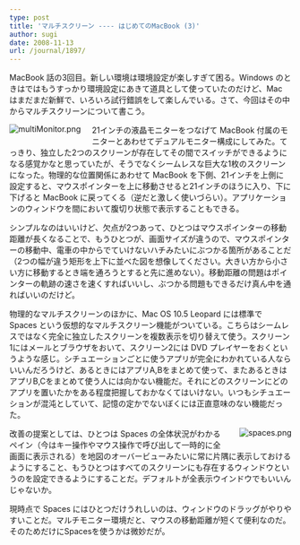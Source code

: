 ```yaml
---
type: post
title: 'マルチスクリーン ---- はじめてのMacBook (3)'
author: sugi
date: 2008-11-13
url: /journal/1897/
---
```

MacBook 話の3回目。新しい環境は環境設定が楽しすぎて困る。Windows のときはではもうすっかり環境設定にあきて道具として使っていたのだけど、Mac はまだまだ新鮮で、いろいろ試行錯誤をして楽しんでいる。さて、今回はその中からマルチスクリーンについて書こう。

<span class="mt-enclosure mt-enclosure-image" style="display: inline;"><img alt="multiMonitor.png" src="http://i1.wp.com/asharpminor.com/images/2008/multiMonitor.png?resize=157%2C170" class="alignleft" style="float: left; margin: 0 20px 20px 0;" data-recalc-dims="1" /></span>21インチの液晶モニターをつなげて MacBook 付属のモニターとあわせてデュアルモニター構成にしてみた。てっきり、独立した2つのスクリーンが存在してその間でスイッチができるようになる感覚かなと思っていたが、そうでなくシームレスな巨大な1枚のスクリーンになった。物理的な位置関係にあわせて MacBook を下側、21インチを上側に設定すると、マウスポインターを上に移動させると21インチのほうに入り、下に下げると MacBook に戻ってくる（逆だと激しく使いづらい）。アプリケーションのウィンドウを間において腹切り状態で表示することもできる。

シンプルなのはいいけど、欠点が2つあって、ひとつはマウスポインターの移動距離が長くなることで、もうひとつが、画面サイズが違うので、マウスポインターの移動中、電車の中からでていけないハチみたいにぶつかる箇所があることだ（2つの幅が違う矩形を上下に並べた図を想像してください。大きい方から小さい方に移動するとき端を通ろうとすると先に進めない）。移動距離の問題はポインターの軌跡の速さを速くすればいいし、ぶつかる問題もできるだけ真ん中を通ればいいのだけど。

物理的なマルチスクリーンのほかに、Mac OS 10.5 Leopard には標準で Spaces という仮想的なマルチスクリーン機能がついている。こちらはシームレスではなく完全に独立したスクリーンを複数表示を切り替えて使う。スクリーン1にはメールとブラウザをおいて、スクリーン2には DVD プレイヤーをおくというような感じ。シチュエーションごとに使うアプリが完全にわかれている人ならいいんだろうけど、あるときにはアプリA,Bをまとめて使って、またあるときはアプリB,Cをまとめて使う人には向かない機能だ。それにどのスクリーンにどのアプリを置いたかをある程度把握しておかなくてはいけない。いつもシチュエーションが混沌としていて、記憶の定かでないぼくには正直意味のない機能だった。

<span class="mt-enclosure mt-enclosure-image" style="display: inline;"><img alt="spaces.png" src="http://i1.wp.com/asharpminor.com/images/2008/spaces.png?resize=336%2C210" class="mt-image-right" style="float: right; margin: 0 0 20px 20px;" data-recalc-dims="1" /></span>改善の提案としては、ひとつは Spaces の全体状況がわかるペイン（今はキー操作やマウス操作で呼び出して一時的に全画面に表示される）を地図のオーバービューみたいに常に片隅に表示しておけるようにすること、もうひとつはすべてのスクリーンにも存在するウィンドウというのを設定できるようにすることだ。デフォルトが全表示ウインドウでもいいんじゃないか。

現時点で Spaces にはひとつだけうれしいのは、ウィンドウのドラッグがやりやすいことだ。マルチモニター環境だと、マウスの移動距離が短くて便利なのだ。そのためだけにSpacesを使うかは微妙だが。


